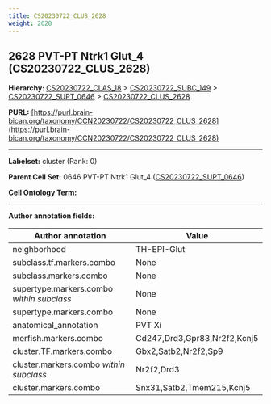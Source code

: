 ```yaml
---
title: CS20230722_CLUS_2628
weight: 2628
---
```

## 2628 PVT-PT Ntrk1 Glut_4 (CS20230722_CLUS_2628)
<b>Hierarchy: </b>
[CS20230722_CLAS_18](../CS20230722_CLAS_18) >
[CS20230722_SUBC_149](../CS20230722_SUBC_149) >
[CS20230722_SUPT_0646](../CS20230722_SUPT_0646) >
[CS20230722_CLUS_2628](../CS20230722_CLUS_2628)

**PURL:** [https://purl.brain-bican.org/taxonomy/CCN20230722/CS20230722_CLUS_2628](https://purl.brain-bican.org/taxonomy/CCN20230722/CS20230722_CLUS_2628)

---


**Labelset:** cluster (Rank: 0)

**Parent Cell Set:** 0646 PVT-PT Ntrk1 Glut_4 ([CS20230722_SUPT_0646](../CS20230722_SUPT_0646))



**Cell Ontology Term:** 

[MARKER GENES.]: #


---

[TRANSFERRED ANNOTATIONS.]: #


[AUTHOR ANNOTATION FIELDS.]: #


**Author annotation fields:**

| Author annotation | Value |
|-------------------|-------|
|neighborhood|TH-EPI-Glut|
|subclass.tf.markers.combo|None|
|subclass.markers.combo|None|
|supertype.markers.combo _within subclass_|None|
|supertype.markers.combo|None|
|anatomical_annotation|PVT Xi|
|merfish.markers.combo|Cd247,Drd3,Gpr83,Nr2f2,Kcnj5|
|cluster.TF.markers.combo|Gbx2,Satb2,Nr2f2,Sp9|
|cluster.markers.combo _within subclass_|Nr2f2,Drd3|
|cluster.markers.combo|Snx31,Satb2,Tmem215,Kcnj5|
